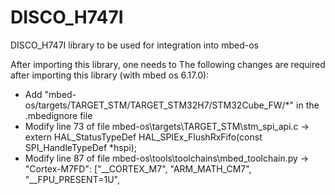 # DISCO_H747I
DISCO_H747I library to be used for integration into mbed-os

After importing this library, one needs to 
The following changes are required after importing this library (with mbed os 6.17.0):

- Add "mbed-os/targets/TARGET_STM/TARGET_STM32H7/STM32Cube_FW/*" in the .mbedignore file
- Modify line 73 of file mbed-os\targets\TARGET_STM\stm_spi_api.c -> extern HAL_StatusTypeDef HAL_SPIEx_FlushRxFifo(const SPI_HandleTypeDef *hspi);
- Modify line 87 of file mbed-os\tools\toolchains\mbed_toolchain.py ->   "Cortex-M7FD":     ["__CORTEX_M7", "ARM_MATH_CM7", "__FPU_PRESENT=1U",




